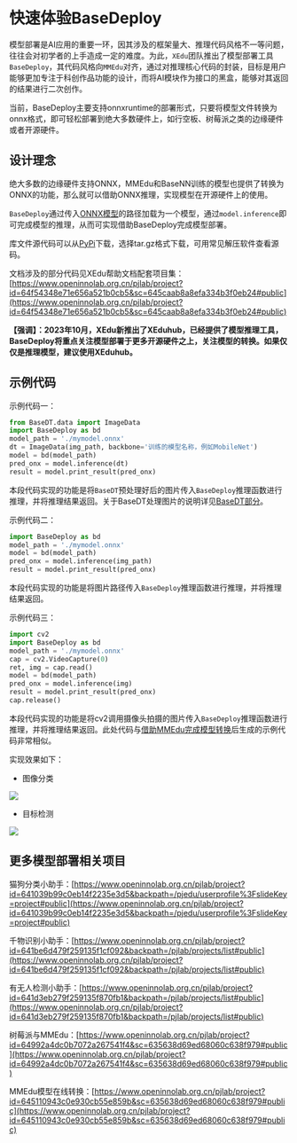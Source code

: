 # 快速体验BaseDeploy

模型部署是AI应用的重要一环，因其涉及的框架量大、推理代码风格不一等问题，往往会对初学者的上手造成一定的难度。为此，`XEdu`团队推出了模型部署工具`BaseDeploy`，其代码风格向`MMEdu`对齐，通过对推理核心代码的封装，目标是用户能够更加专注于科创作品功能的设计，而将AI模块作为接口的黑盒，能够对其返回的结果进行二次创作。

当前，BaseDeploy主要支持onnxruntime的部署形式，只要将模型文件转换为onnx格式，即可轻松部署到绝大多数硬件上，如行空板、树莓派之类的边缘硬件或者开源硬件。


## 设计理念

绝大多数的边缘硬件支持ONNX，MMEdu和BaseNN训练的模型也提供了转换为ONNX的功能，那么就可以借助ONNX推理，实现模型在开源硬件上的使用。


`BaseDeploy`通过传入[ONNX模型](https://xedu.readthedocs.io/zh/master/mmedu/model_convert.html#id4)的路径加载为一个模型，通过`model.inference`即可完成模型的推理，从而可实现借助BaseDeploy完成模型部署。

库文件源代码可以从[PyPi](https://pypi.org/project/BaseDeploy/#files)下载，选择tar.gz格式下载，可用常见解压软件查看源码。

文档涉及的部分代码见XEdu帮助文档配套项目集：[https://www.openinnolab.org.cn/pjlab/project?id=64f54348e71e656a521b0cb5&sc=645caab8a8efa334b3f0eb24#public](https://www.openinnolab.org.cn/pjlab/project?id=64f54348e71e656a521b0cb5&sc=645caab8a8efa334b3f0eb24#public)

**【强调】：2023年10月，XEdu新推出了XEduhub，已经提供了模型推理工具，BaseDeploy将重点关注模型部署于更多开源硬件之上，关注模型的转换。如果仅仅是推理模型，建议使用XEduhub。**

## 示例代码

示例代码一：

```python
from BaseDT.data import ImageData
import BaseDeploy as bd
model_path = './mymodel.onnx'
dt = ImageData(img_path, backbone='训练的模型名称，例如MobileNet')
model = bd(model_path)
pred_onx = model.inference(dt)
result = model.print_result(pred_onx)
```

本段代码实现的功能是将`BaseDT`预处理好后的图片传入`BaseDeploy`推理函数进行推理，并将推理结果返回。关于BaseDT处理图片的说明详见[BaseDT部分](https://xedu.readthedocs.io/zh/master/basedt/quick_start.html#id12)。

示例代码二：

```python
import BaseDeploy as bd
model_path = './mymodel.onnx'
model = bd(model_path)
pred_onx = model.inference(img_path)
result = model.print_result(pred_onx)
```

本段代码实现的功能是将图片路径传入`BaseDeploy`推理函数进行推理，并将推理结果返回。

示例代码三：

```python
import cv2
import BaseDeploy as bd
model_path = './mymodel.onnx'
cap = cv2.VideoCapture(0)
ret, img = cap.read()
model = bd(model_path)
pred_onx = model.inference(img)
result = model.print_result(pred_onx)
cap.release()
```

本段代码实现的功能是将cv2调用摄像头拍摄的图片传入`BaseDeploy`推理函数进行推理，并将推理结果返回。此处代码与[借助MMEdu完成模型转换](https://xedu.readthedocs.io/zh/master/mmedu/model_convert.html#mmedu)后生成的示例代码非常相似。

实现效果如下：


- 图像分类

![](../images/basedeploy/base_cls.png)



- 目标检测

![](../images/basedeploy/base_detect.png)

## 更多模型部署相关项目

猫狗分类小助手：[https://www.openinnolab.org.cn/pjlab/project?id=641039b99c0eb14f2235e3d5&backpath=/pjedu/userprofile%3FslideKey=project#public](https://www.openinnolab.org.cn/pjlab/project?id=641039b99c0eb14f2235e3d5&backpath=/pjedu/userprofile%3FslideKey=project#public)

千物识别小助手：[https://www.openinnolab.org.cn/pjlab/project?id=641be6d479f259135f1cf092&backpath=/pjlab/projects/list#public](https://www.openinnolab.org.cn/pjlab/project?id=641be6d479f259135f1cf092&backpath=/pjlab/projects/list#public)

有无人检测小助手：[https://www.openinnolab.org.cn/pjlab/project?id=641d3eb279f259135f870fb1&backpath=/pjlab/projects/list#public](https://www.openinnolab.org.cn/pjlab/project?id=641d3eb279f259135f870fb1&backpath=/pjlab/projects/list#public)

树莓派与MMEdu：[https://www.openinnolab.org.cn/pjlab/project?id=64992a4dc0b7072a267541f4&sc=635638d69ed68060c638f979#public](https://www.openinnolab.org.cn/pjlab/project?id=64992a4dc0b7072a267541f4&sc=635638d69ed68060c638f979#public)

MMEdu模型在线转换：[https://www.openinnolab.org.cn/pjlab/project?id=645110943c0e930cb55e859b&sc=635638d69ed68060c638f979#public](https://www.openinnolab.org.cn/pjlab/project?id=645110943c0e930cb55e859b&sc=635638d69ed68060c638f979#public)
